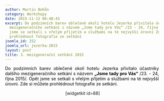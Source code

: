 ```yaml
---
author: Martin Bohůn
category: Workshopy
date: 2015-11-12 06:40:43
excerpt: Do podzimních barev oblečené okolí hotelu Jezerka přivítalo účastníky dalšího
  mezigeneračního setkání s názvem „Jsme tady pro Vás“ /23 - 24, října 2015/ Opět
  jsme se setkali s vřelým přijetím a službami na té nejvyšší úrovni Zde si můžete
  prohlédnout fotografie ze setkání 
joomla_id: 252
joomla_url: jezerka-2015
layout: post
title: 3. mezigenerační setkání 2015
---
```


<p style="text-align: justify;"><span style="color: #000000;">Do podzimních barev oblečené okolí hotelu Jezerka přivítalo účastníky dalšího mezigeneračního setkání s názvem <strong>„Jsme tady pro Vás“</strong> /23. - 24, října 2015/. Opět jsme se setkali s vřelým přijetím a službami na té nejvyšší úrovni. Zde si můžete prohlédnout fotografie ze setkání. </span></p>

<p style="text-align: center;"> <span>[widgetkit id=88]</span></p>